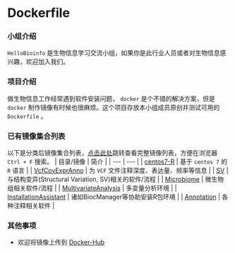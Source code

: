 # Dockerfile
### 小组介绍  
`HelloBioinfo` 是生物信息学习交流小组，如果你是此行业人员或者对生物信息感兴趣，欢迎加入我们。
### 项目介绍
做生物信息工作经常遇到软件安装问题， `docker` 是个不错的解决方案，但是 `docker` 制作镜像有时候也很麻烦。这个项目存放本小组成员原创并测试可用的 `Dockerfile` 。  
### 已有镜像集合列表  
以下是分类后镜像集合列表，[点击此处](./FullList.md)跳转查看完整镜像列表，方便在浏览器 `Ctrl + F` 搜索。
| 目录/镜像 | 简介 |
| --- | --- |
| [centos7-R](./centos7-R) | 基于 `centos 7` 的 `R` 语言 |
| [VcfCovExprAnno](./VcfCovExprAnno) | 为 `VCF` 文件注释深度、表达量、频率等信息 |
| [SV](./SV) | 与结构变异(Structural Variation, SV)相关的软件/流程 |
| [Microbiome](./Microbiome) | 微生物组相关软件/流程 |
| [MultivariateAnalysis](./MultivariateAnalysis) | 多变量分析环境 |
| [InstallationAssistant](./InstallationAssistant) | 诸如BiocManager等协助安装R包环境 |
| [Annotation](./Annotation) | 各种注释相关软件 |
### 其他事项
* 欢迎将镜像上传到 [Docker-Hub](https://hub.docker.com/)

